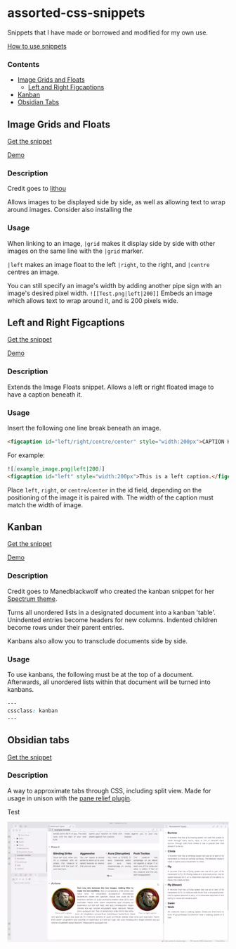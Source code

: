 # assorted-css-snippets
Snippets that I have made or borrowed and modified for my own use.

[How to use snippets](https://i.imgur.com/aB3eMRn.mp4)

### Contents
- [Image Grids and Floats](#image-grids-and-floats)
  - [Left and Right Figcaptions](#left-and-right-figcaptions) 
- [Kanban](#kanban)
- [Obsidian Tabs](#obsidian-tabs)

## Image Grids and Floats
[Get the snippet](https://raw.githubusercontent.com/gitobsidiantutorial/assorted-css-snippets/main/img-grids-floats.css)

[Demo](https://user-images.githubusercontent.com/81381984/113347719-dde11e80-9335-11eb-9fde-0ae229fed54f.png)


### Description
Credit goes to [lithou](https://github.com/Lithou/Sandbox)

Allows images to be displayed side by side, as well as allowing text to wrap around images. Consider also installing the 

### Usage
When linking to an image, `|grid` makes it display side by side with other images on the same line with the `|grid` marker.

`|left` makes an image float to the left `|right`, to the right, and `|centre` centres an image.

You can still specify an image's width by adding another pipe sign with an image's desired pixel width. `![[Test.png|left|200]]` Embeds an image which allows text to wrap around it, and is 200 pixels wide.

## Left and Right Figcaptions
[Get the snippet](https://raw.githubusercontent.com/gitobsidiantutorial/assorted-css-snippets/main/figcaptions.css)

[Demo](https://i.imgur.com/zY1Gy4g.mp4)
### Description
Extends the Image Floats snippet. Allows a left or right floated image to have a caption beneath it.
### Usage
Insert the following one line break beneath an image.

```markdown
<figcaption id="left/right/centre/center" style="width:200px">CAPTION HERE.</figcaption> 
```
For example:
```markdown
![[example_image.png|left|200]]
<figcaption id="left" style="width:200px">This is a left caption.</figcaption> 
```
Place `left`, `right`, or `centre`/`center` in the id field, depending on the positioning of the image it is paired with. The width of the caption must match the width of image.


## Kanban
[Get the snippet](https://raw.githubusercontent.com/gitobsidiantutorial/assorted-css-snippets/main/kanban.css)

[Demo](https://i.imgur.com/JZQZKKD.mp4)

### Description
Credit goes to Manedblackwolf who created the kanban snippet for her [Spectrum theme](https://github.com/Braweria/Spectrum).

Turns all unordered lists in a designated document into a kanban 'table'. Unindented entries become headers for new columns. Indented children become rows under their parent entries.

Kanbans also allow you to transclude documents side by side.

### Usage
To use kanbans, the following must be at the top of a document. Afterwards, all unordered lists within that document will be turned into kanbans.

```css
---
cssclass: kanban
---
```

## Obsidian tabs
[Get the snippet](https://github.com/gitobsidiantutorial/obsidian-tabs/blob/main/README.md)

### Description
A way to approximate tabs through CSS, including split view. Made for usage in unison with the [pane relief plugin](https://github.com/pjeby/pane-relief).

Test


![image](https://raw.githubusercontent.com/foreveryone1/ObsidianNotes/master/obsidian.md/Attachments/ezgif-3-4f6488dbd85d.webp)
